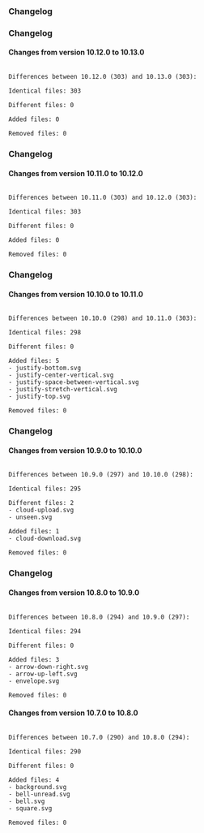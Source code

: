 ### Changelog

### Changelog

#### Changes from version 10.12.0 to 10.13.0

```

Differences between 10.12.0 (303) and 10.13.0 (303): 

Identical files: 303

Different files: 0

Added files: 0

Removed files: 0
```


### Changelog

#### Changes from version 10.11.0 to 10.12.0

```

Differences between 10.11.0 (303) and 10.12.0 (303): 

Identical files: 303

Different files: 0

Added files: 0

Removed files: 0
```


### Changelog

#### Changes from version 10.10.0 to 10.11.0

```

Differences between 10.10.0 (298) and 10.11.0 (303): 

Identical files: 298

Different files: 0

Added files: 5
- justify-bottom.svg
- justify-center-vertical.svg
- justify-space-between-vertical.svg
- justify-stretch-vertical.svg
- justify-top.svg

Removed files: 0
```


### Changelog

#### Changes from version 10.9.0 to 10.10.0

```

Differences between 10.9.0 (297) and 10.10.0 (298): 

Identical files: 295

Different files: 2
- cloud-upload.svg
- unseen.svg

Added files: 1
- cloud-download.svg

Removed files: 0
```


### Changelog

#### Changes from version 10.8.0 to 10.9.0

```

Differences between 10.8.0 (294) and 10.9.0 (297): 

Identical files: 294

Different files: 0

Added files: 3
- arrow-down-right.svg
- arrow-up-left.svg
- envelope.svg

Removed files: 0
```


#### Changes from version 10.7.0 to 10.8.0

```

Differences between 10.7.0 (290) and 10.8.0 (294):

Identical files: 290

Different files: 0

Added files: 4
- background.svg
- bell-unread.svg
- bell.svg
- square.svg

Removed files: 0
```
